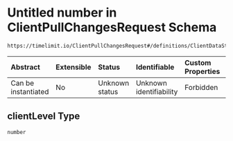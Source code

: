 # Untitled number in ClientPullChangesRequest Schema

```txt
https://timelimit.io/ClientPullChangesRequest#/definitions/ClientDataStatus/properties/clientLevel
```



| Abstract            | Extensible | Status         | Identifiable            | Custom Properties | Additional Properties | Access Restrictions | Defined In                                                                                            |
| :------------------ | :--------- | :------------- | :---------------------- | :---------------- | :-------------------- | :------------------ | :---------------------------------------------------------------------------------------------------- |
| Can be instantiated | No         | Unknown status | Unknown identifiability | Forbidden         | Allowed               | none                | [ClientPullChangesRequest.schema.json\*](ClientPullChangesRequest.schema.json "open original schema") |

## clientLevel Type

`number`
